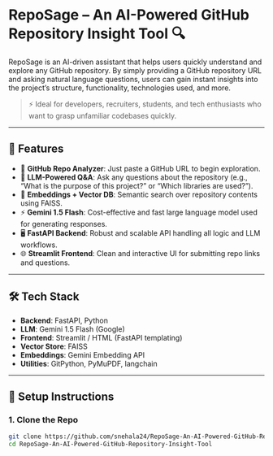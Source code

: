 # RepoSage – An AI-Powered GitHub Repository Insight Tool 🔍

RepoSage is an AI-driven assistant that helps users quickly understand and explore any GitHub repository. By simply providing a GitHub repository URL and asking natural language questions, users can gain instant insights into the project’s structure, functionality, technologies used, and more.

> ⚡ Ideal for developers, recruiters, students, and tech enthusiasts who want to grasp unfamiliar codebases quickly.

---

## 🚀 Features

- 🔗 **GitHub Repo Analyzer**: Just paste a GitHub URL to begin exploration.
- 🤖 **LLM-Powered Q&A**: Ask any questions about the repository (e.g., “What is the purpose of this project?” or “Which libraries are used?”).
- 🧠 **Embeddings + Vector DB**: Semantic search over repository contents using FAISS.
- ⚡ **Gemini 1.5 Flash**: Cost-effective and fast large language model used for generating responses.
- 🖥️ **FastAPI Backend**: Robust and scalable API handling all logic and LLM workflows.
- 🌐 **Streamlit Frontend**: Clean and interactive UI for submitting repo links and questions.

---

## 🛠️ Tech Stack

- **Backend**: FastAPI, Python
- **LLM**: Gemini 1.5 Flash (Google)
- **Frontend**: Streamlit / HTML (FastAPI templating)
- **Vector Store**: FAISS
- **Embeddings**: Gemini Embedding API
- **Utilities**: GitPython, PyMuPDF, langchain

---

## 🔧 Setup Instructions

### 1. Clone the Repo

```bash
git clone https://github.com/snehala24/RepoSage-An-AI-Powered-GitHub-Repository-Insight-Tool.git
cd RepoSage-An-AI-Powered-GitHub-Repository-Insight-Tool

